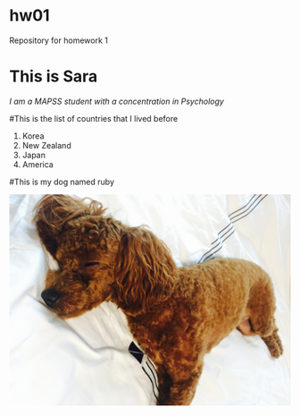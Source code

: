 # hw01
Repository for homework 1

# This is Sara

*I am a MAPSS student with a concentration in Psychology*

#This is the list of countries that I lived before

1. Korea
1. New Zealand
1. Japan
1. America 

#This is my dog named ruby

![My dog](dog.jpg)